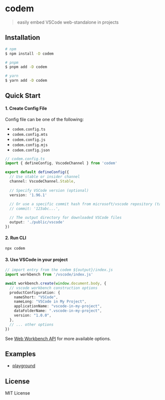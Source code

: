 # codem

> easily embed VSCode web-standalone in projects

## Installation

```bash
# npm
$ npm install -D codem

# pnpm
$ pnpm add -D codem

# yarn
$ yarn add -D codem
```

## Quick Start

#### 1. Create Config File

Config file can be one of the following:
- `codem.config.ts`
- `codem.config.mts`
- `codem.config.js`
- `codem.config.mjs`
- `codem.config.json`

```typescript
// codem.config.ts
import { defineConfig, VscodeChannel } from 'codem'

export default defineConfig({
  // Use stable or insider channel
  channel: VscodeChannel.Stable,
  
  // Specify VSCode version (optional)
  version: '1.96.1'
  
  // Or use a specific commit hash from microsoft/vscode repository (takes precedence over version)
  // commit: '123abc...',

  // The output directory for downloaded VSCode files
  output: './public/vscode'
})
```

#### 2. Run CLI

```bash
npx codem
```

#### 3. Use VSCode in your project

```typescript
// import entry from the codem ${output}/index.js
import workbench from '/vscode/index.js'

await workbench.create(window.document.body, {
  // vscode workbench construction options
  productConfiguration: {
    nameShort: "VSCode",
    nameLong: "VSCode in My Project",
    applicationName: "vscode-in-my-project",
    dataFolderName: ".vscode-in-my-project",
    version: "1.0.0",
  },
  // ... other options
})
```

See [Web Workbench API](https://github.com/microsoft/vscode/blob/main/src/vs/workbench/browser/web.api.ts) for more available options.

## Examples

- [playground](./playground)

## License

MIT License
